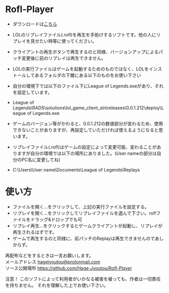 # Rofl-Player
- ダウンロードは[こちら](https://www.dropbox.com/s/k4jz91ojnmykl31/Rofl-Player.zip)
- LOLのリプレイファイル(.rofl)を再生を手助けするソフトです。他の人にリプレイを見せたい時等に使ってください。
- クライアントの再生ボタンで再生するのと同様、バージョンアップによるパッチ変更後に前のリプレイは再生できません。
- LOLの実行ファイルはゲームを起動するためのものではなく、LOLをインストールしてあるフォルダの下層にある以下のものをお使い下さい
- 自分の環境下では以下のファイル下にLeague of Legends.exeがあり、それを設定しています。

- League of Legends\RADS\solutions\lol_game_client_sln\releases\0.0.1.212\deploy\League of Legends.exe

- ゲームのバージョン等がかわると、0.0.1.212の数値部分が変わるため、使用できないことがありますが、再設定していただければ使えるようになると思います。
- リプレイファイル(.rofl)はゲームの設定によって変更可能、変わることがありますが自分の環境では以下の場所にありました。(User nameの部分は自分のPC名に変更してね)

- C:\Users\User name\Documents\League of Legends\Replays


# 使い方
- ファイルを開く...をクリックして、上記の実行ファイルを設定する。
- リプレイを開く...をクリックしてリプレイファイルを選んで下さい。roflファイルをドラッグ&ドロップでも可
- リプレイ再生...をクリックするとゲームクライアントが起動し、リプレイが再生されるはずです。
- ゲームで再生するのと同様に、前パッチのReplayは再生できませんのであしからず。


再配布などをするときは一言お願いします。<br>
メールアドレス hagejyoutou@protonmail.com<br>
ソース公開場所 https://github.com/Hage-Jyoutou/Rofl-Player <br>


注意！
このソフトによって利用者がいかなる被害を被っても、作者は一切責任を持ちません。
それを理解した上でお使い下さい。

